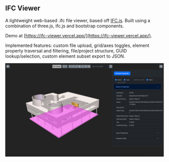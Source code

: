 ## IFC Viewer

A lightweight web-based .ifc file viewer, based off [IFC.js](https://github.com/IFCjs). Built using a combination of three.js, ifc.js and bootstrap components.

Demo at [https://ifc-viewer.vercel.app/](https://ifc-viewer.vercel.app/).

Implemented features: custom file upload, grid/axes toggles, element property traversal and filtering, file/project structure, GUID lookup/selection, custom element subset export to JSON.

![Screenshot of App](image.png)
